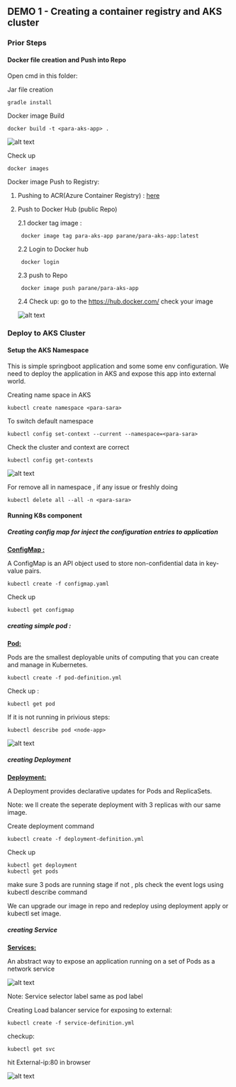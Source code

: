 ## DEMO 1 - Creating a container registry and AKS cluster

### Prior Steps 

#### Docker file creation and Push into Repo

Open cmd in this folder:

Jar file creation

    gradle install

Docker image Build

    docker build -t <para-aks-app> .
    
![alt text](https://github.com/parane/manulife-aks-training/raw/main/images/Docker.JPG)

Check up 

    docker images

Docker image Push to Registry:

1. Pushing to ACR(Azure Container Registry) : [here](https://github.com/parane/manulife-aks-training/tree/main/demo-basic-AKS#readme) 

2. Push to Docker Hub (public Repo)

    2.1 docker tag image :

        docker image tag para-aks-app parane/para-aks-app:latest

    2.2 Login to Docker hub
    
        docker login
    
    2.3 push to Repo
    
        docker image push parane/para-aks-app
    
    2.4 Check up:
        go to the https://hub.docker.com/ check your image
        
     ![alt text](https://github.com/parane/manulife-aks-training/raw/main/images/docker_hub.JPG)
        

### Deploy to AKS Cluster

#### Setup the AKS Namespace

This is simple springboot application and some some env configuration. We need to deploy the application in AKS and 
expose this app into external world.

Creating name space in AKS

    kubectl create namespace <para-sara>

To switch default namespace

    kubectl config set-context --current --namespace=<para-sara>

Check the cluster and  context are correct

    kubectl config get-contexts
    
![alt text](https://github.com/parane/manulife-aks-training/raw/main/images/context.JPG)

For remove all in namespace , if any issue or freshly doing 

    kubectl delete all --all -n <para-sara>

#### Running K8s component

##### Creating config map for inject the configuration entries to application

[**ConfigMap :**](https://kubernetes.io/docs/concepts/configuration/configmap/)

A ConfigMap is an API object used to store non-confidential data in key-value pairs.

    kubectl create -f configmap.yaml

 Check up 
    
    kubectl get configmap

##### creating simple pod :

[**Pod:**](https://kubernetes.io/docs/concepts/workloads/pods/)

Pods are the smallest deployable units of computing that you can create and manage in Kubernetes.

    kubectl create -f pod-definition.yml

 Check up :

    kubectl get pod
 
 If it is not running in privious steps:

    kubectl describe pod <node-app>

![alt text](https://github.com/parane/manulife-aks-training/raw/main/images/context.JPG)


##### creating Deployment

[**Deployment:**](https://kubernetes.io/docs/concepts/workloads/controllers/deployment/)

A Deployment provides declarative updates for Pods and ReplicaSets.

Note: we ll create the seperate deployment with 3 replicas with our same image.

Create deployment command 

    kubectl create -f deployment-definition.yml

Check up 

    kubectl get deployment
    kubectl get pods

make sure 3 pods are running stage
if not , pls check the event logs using kubectl describe command

We can upgrade our image in repo and redeploy using deployment apply or kubectl set image.

##### creating Service 

[**Services:**](https://kubernetes.io/docs/concepts/services-networking/service/)

An abstract way to expose an application running on a set of Pods as a network service


![alt text](https://github.com/parane/manulife-aks-training/raw/main/images/Services.JPG)

Note: Service selector label same as pod label

Creating Load balancer service for exposing to external: 

    kubectl create -f service-definition.yml
    
checkup: 

    kubectl get svc

hit External-ip:80 in browser 

![alt text](https://github.com/parane/manulife-aks-training/raw/main/images/loadbalancer.JPG)